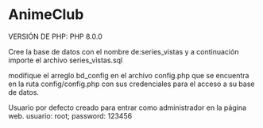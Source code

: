 # AnimeClub

VERSIÓN DE PHP: PHP 8.0.0



Cree la base de datos con el nombre de:series_vistas y a continuación importe el archivo series_vistas.sql

modifique el arreglo bd_config en el archivo config.php que se encuentra en la ruta config/config.php con sus credenciales para el acceso a su base de datos.

Usuario por defecto creado para entrar como administrador en la página web.
usuario: root; password: 123456